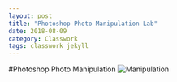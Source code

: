 ```yaml
---
layout: post
title: "Photoshop Photo Manipulation Lab"
date: 2018-08-09
category: Classwork
tags: classwork jekyll
---
```

#Photoshop Photo Manipulation
![Manipulation](https://kammorne.github.io/img/classwork/L2PhotoManipulation.jpg)
